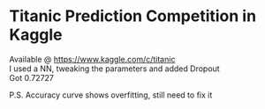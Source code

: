 # Titanic Prediction Competition in Kaggle
Available @ https://www.kaggle.com/c/titanic  
I used a NN, tweaking the parameters and added Dropout  
Got 0.72727  

P.S. Accuracy curve shows overfitting, still need to fix it
